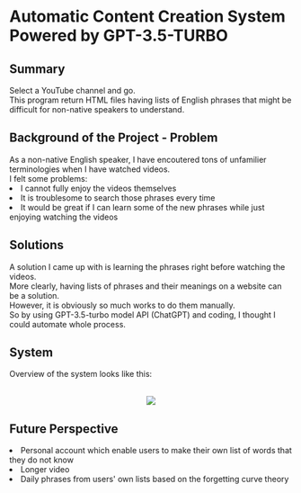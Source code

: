 <h1>Automatic Content Creation System Powered by GPT-3.5-TURBO</h1>


<h2>Summary</h2>
Select a YouTube channel and go.<br>
This program return HTML files having lists of English phrases that might be difficult for non-native speakers to understand.<br>

<h2>Background of the Project - Problem</h2>
As a non-native English speaker, I have encoutered tons of unfamilier terminologies when I have watched videos.<br>
I felt some problems:
<li>I cannot fully enjoy the videos themselves</li>
<li>It is troublesome to search those phrases every time</li>
<li>It would be great if I can learn some of the new phrases while just enjoying watching the videos</li>

<h2>Solutions</h2>
A solution I came up with is learning the phrases right before watching the videos.</br>
More clearly, having lists of phrases and their meanings on a website can be a solution.</br>
However, it is obviously so much works to do them manually.</br>
So by using GPT-3.5-turbo model API (ChatGPT) and coding, I thought I could automate whole process.</br>

<h2>System</h2>
Overview of the system looks like this: </br>
<br>
<p align="center">
  <img src="https://user-images.githubusercontent.com/108311122/228447455-2c88df70-8fe3-4d60-b8e8-9cc4e99b82dd.png" />
</p>

<h2>Future Perspective</h2>
<li>Personal account which enable users to make their own list of words that they do not know</li>
<li>Longer video</li>
<li>Daily phrases from users' own lists based on the forgetting curve theory</li>

